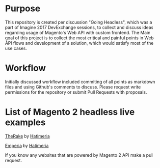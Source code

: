 # Purpose
This repository is created per discussion "Going Headless", which was a part of Imagine 2017 DevExchange sessions, to collect and discuss ideas regarding usage of Magento's Web API with custom frontend.
The Main goal of this project is to collect the most critical and painful points in Web API flows and development of a solution, which would satisfy most of the use cases.

# Workflow
Initially discussed workflow included commiting of all points as markdown files and using Github's comments to discuss. Please request write permissions for the repository or submit Pull Requests with proposals.

# List of Magento 2 headless live examples

[TheRake](https://therake.com) by [Hatimeria](https://www.hatimeria.com)

[Emperia](https://emperia.ch) by [Hatimeria](https://www.hatimeria.com)

If you know any websites that are powered by Magento 2 API make a pull request.
